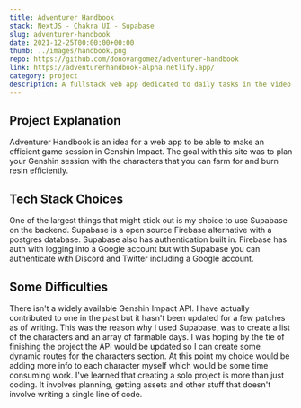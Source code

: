 ```yaml
---
title: Adventurer Handbook
stack: NextJS - Chakra UI - Supabase
slug: adventurer-handbook
date: 2021-12-25T00:00:00+00:00
thumb: ../images/handbook.png
repo: https://github.com/donovangomez/adventurer-handbook
link: https://adventurerhandbook-alpha.netlify.app/
category: project
description: A fullstack web app dedicated to daily tasks in the video game Genshin Impact. Characters and weapons are stored on Supabase's postgres database. Once the data is retrieved it is rendered by the current day of the week to display the characters that are able to level up. There is CRUD functionality with the Todolist so players can plan out their session.
---
```


## Project Explanation
Adventurer Handbook is an idea for a web app to be able to make an efficient game session in Genshin Impact. The goal with this site was to plan your Genshin session with the characters that you can farm for and burn resin efficiently.

## Tech Stack Choices
One of the largest things that might stick out is my choice to use Supabase on the backend. Supabase is a open source Firebase alternative with a postgres database. Supabase also has authentication built in. Firebase has auth with logging into a Google account but with Supabase you can authenticate with Discord and Twitter including a Google account.

## Some Difficulties 
There isn't a widely available Genshin Impact API. I have actually contributed to one in the past but it hasn't been updated for a few patches as of writing. This was the reason why I used Supabase, was to create a list of the characters and an array of farmable days. I was hoping by the tie of finishing the project the API would be updated so I can create some dynamic routes for the characters section. At this point my choice would be adding more info to each character myself which would be some time consuming work. I've learned that creating a solo project is more than just coding. It involves planning, getting assets and other stuff that doesn't involve writing a single line of code.